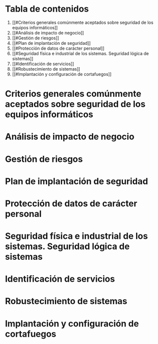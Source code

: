 # Tabla de contenidos
1) [[#Criterios generales comúnmente aceptados sobre seguridad de los equipos informáticos]]
2) [[#Análisis de impacto de negocio]]
3) [[#Gestión de riesgos]]
4) [[#Plan de implantación de seguridad]]
5) [[#Protección de datos de carácter personal]]
6) [[#Seguridad física e industrial de los sistemas. Seguridad lógica de sistemas]]
7) [[#Identificación de servicios]]
8) [[#Robustecimiento de sistemas]]
9) [[#Implantación y configuración de cortafuegos]]

# Criterios generales comúnmente aceptados sobre seguridad de los equipos informáticos

# Análisis de impacto de negocio

# Gestión de riesgos

# Plan de implantación de seguridad

# Protección de datos de carácter personal

# Seguridad física e industrial de los sistemas. Seguridad lógica de sistemas

# Identificación de servicios

# Robustecimiento de sistemas

# Implantación y configuración de cortafuegos